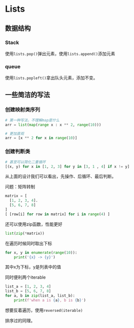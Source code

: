 # Lists

## 数据结构

### Stack

使用`lists.pop()`弹出元素，使用`lists.append()`添加元素

### queue

使用`lists.popleft()`拿出队头元素，添加不变。

## 一些简洁的写法

### 创建映射类序列

```python
# 第一种写法，不理解map是什么
arr = list(map(range x : x ** 2, range(10)))

# 更加直观
arr = [x ** 2 for x in range(10)]
```

### 创建判断类

```python
# 甚至可以简化二重循环
[(x, y) for x in [1, 2, 3] for y in [3, 1 , 4] if x != y]
```

从上面的设计我们可以看出，先操作、后循环、最后判断。

问题：矩阵转制

```python
matrix = [
  [1, 2, 3, 4].
  [5, 6, 7, 8]
]
[ [row[i] for row in matrix] for i in range(4) ]
```

还可以使用zip函数，性能更好

```python
list(zip(*matrix))
```

在遍历时候同时取出下标

```python
for x, y in enumerate(range(10)):
  	print('{x} -> {y}')
```

其中x为下标，y是列表中的值

同时便利两个iterable

```python
list_a = [1, 2, 3, 4]
list_b = [5, 6, 7, 8]
for a, b in zip(list_a, list_b):
  	print(f'when a is {a}, b is {b}')
```

想要反着遍历，使用`reversed(iterable)`

排序过的同理。




